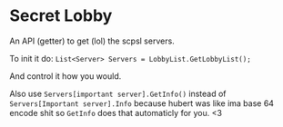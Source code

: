 # Secret Lobby
An API (getter) to get (lol) the scpsl servers.

To init it do: `List<Server> Servers = LobbyList.GetLobbyList();`

And control it how you would. 

Also use `Servers[important server].GetInfo()` instead of `Servers[Important server].Info` because hubert was like ima base 64 encode shit so `GetInfo` does that automaticly for you. <3
